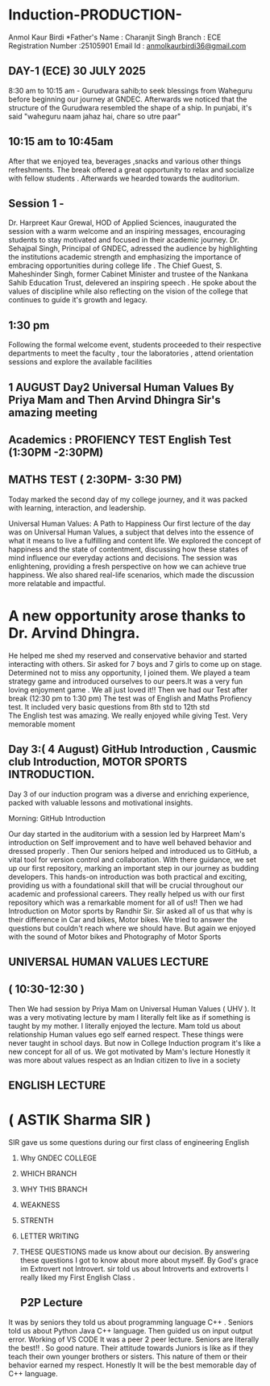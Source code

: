 # Induction-PRODUCTION-
Anmol Kaur Birdi 
*Father's Name : Charanjit Singh
Branch : ECE 
Registration Number :25105901
Email Id : anmolkaurbirdi36@gmail.com
## DAY-1 (ECE) 30 JULY 2025
8:30 am to 10:15 am - Gurudwara sahib;to seek blessings from Waheguru before beginning our journey at GNDEC. Afterwards we noticed that the structure of the Gurudwara resembled the shape of a ship. In punjabi, it's said "waheguru naam jahaz hai, chare so utre paar"
## 10:15 am to 10:45am
After that we enjoyed tea, beverages ,snacks and various other things refreshments. The break offered a great opportunity to relax and socialize with fellow students . Afterwards we hearded towards the auditorium. 
## Session 1 -
Dr. Harpreet Kaur Grewal, HOD of Applied Sciences, inaugurated the session with a warm welcome and an inspiring messages, encouraging students to stay motivated and focused in their academic journey. Dr. Sehajpal Singh, Principal of GNDEC, adressed the audience by highlighting the institutions academic strength and emphasizing the importance of embracing opportunities during college life . The Chief Guest, S. Maheshinder Singh, former Cabinet Minister and trustee of the Nankana Sahib Education Trust, delevered an inspiring speech . He spoke about the values of discipline while also reflecting on the vision of the college that continues to guide it's growth and legacy. 
## 1:30 pm
Following the formal welcome event, students proceeded to their respective departments  to meet the faculty ,  tour the laboratories ,  attend orientation sessions and explore the available facilities
## 1 AUGUST Day2 Universal Human Values By Priya Mam and Then Arvind Dhingra Sir's amazing meeting
## Academics : PROFIENCY TEST English Test (1:30PM -2:30PM) 
## MATHS TEST ( 2:30PM- 3:30 PM) 


Today marked the second  day of my college journey, and it was packed with learning, interaction, and leadership.

Universal Human Values: A Path to Happiness
Our first lecture of the day was on Universal Human Values, a subject that delves into the essence of what it means to live a fulfilling and content life. We explored the concept of happiness and the state of contentment, discussing how these states of mind influence our everyday actions and decisions. The session was enlightening, providing a fresh perspective on how we can achieve true happiness.
We also shared real-life scenarios, which made the discussion more relatable and impactful.
# A new opportunity arose thanks to Dr. Arvind Dhingra.
He helped me shed my reserved and conservative behavior and started interacting with others. Sir asked for 7 boys and 7 girls to come up on stage. Determined not to miss any opportunity, I joined them. We played a team strategy game and introduced ourselves to our peers.It was a very fun loving enjoyment game . We all just loved it!! 
Then we had our Test after break (12:30 pm to 1:30 pm) 
The test was of English and Maths Profiency test. 
It included very basic questions from 8th std to 12th std  
The English test was amazing. We really enjoyed while giving Test. 
Very memorable moment 
## Day 3:( 4 August) GitHub Introduction , Causmic club Introduction, MOTOR SPORTS INTRODUCTION.

Day 3 of our induction program was a diverse and enriching experience, packed with valuable lessons and motivational insights.

Morning: GitHub Introduction

Our day started in the auditorium with a session led by Harpreet Mam's introduction on Self improvement and to have well behaved behavior and dressed properly . Then Our seniors helped and introduced us to GitHub, a vital tool for version control and collaboration. With there guidance, we set up our first repository, marking an important step in our journey as budding developers. This hands-on introduction was both practical and exciting, providing us with a foundational skill that will be crucial throughout our academic and professional careers.
They really helped us with our first repository which was a remarkable moment for all of us!! 
Then we had Introduction on Motor sports by Randhir Sir. Sir asked all of us that why is their difference in Car and bikes, Motor bikes. We tried to answer the questions but couldn't reach where we should have. But again we enjoyed with the sound of Motor bikes and Photography of Motor Sports
 ## UNIVERSAL HUMAN VALUES LECTURE 
## ( 10:30-12:30 ) 

Then We had session by Priya Mam on Universal Human Values ( UHV ). 
It was a very motivating lecture by mam 
I literally felt like as if something is taught by my mother. I literally enjoyed the lecture. 
Mam told us about relationship Human values ego self earned respect. These things were never taught in school days. But now in College Induction program it's like a new concept for all of us. We got motivated by Mam's lecture
Honestly it was more about values respect as an Indian citizen to live in a society 

## ENGLISH LECTURE 
# ( ASTIK Sharma SIR ) 
SIR gave us some questions during our first class of engineering English 
1) Why GNDEC COLLEGE
2) WHICH BRANCH
3) WHY THIS BRANCH
4) WEAKNESS
5) STRENTH
6) LETTER WRITING
7) THESE QUESTIONS made us know about our decision. By answering these questions I got to know about more about myself. By God's grace im Extrovert not Introvert. sir told us about Introverts and extroverts
   I really liked my First English Class .

   ## P2P Lecture 
It was by seniors they told us about programming language C++ . Seniors told us about Python Java C++ language. Then guided us on <iostream >
input output error. Working of VS CODE 
It was a peer 2 peer lecture. Seniors are literally the best!! . So good nature. Their attitude towards Juniors is like as if they teach their own younger brothers or sisters. 
This nature of them or their behavior earned my respect. 
Honestly It will be the best memorable day of C++ language. 

